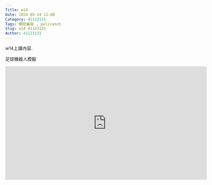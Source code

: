 ```yaml
---
Title: w14
Date: 2024-05-24 11:00
Category: 41123131
Tags: 網誌編寫 , pelicanch
Slug: w14 41123131
Author: 41123131
---
```


w14上課內容.
<!-- PELICAN_END_SUMMARY -->
足球機器人模擬
<iframe width="640" height="360" src="https://www.youtube.com/embed/QJl3drkmIYQ" title="足球機器人網際場景模擬-可以連機遊玩" frameborder="0" allow="accelerometer; autoplay; clipboard-write; encrypted-media; gyroscope; picture-in-picture; web-share" referrerpolicy="strict-origin-when-cross-origin" allowfullscreen></iframe>












